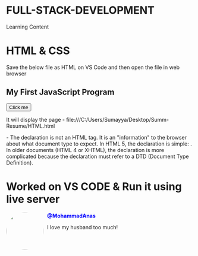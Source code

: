 # FULL-STACK-DEVELOPMENT
Learning Content

# HTML & CSS
Save the below file as HTML on VS Code and then open the file in web browser

<!DOCTYPE html>
<html>
<head>
 <title>My First JavaScript</title>
</head>
<body>
<h2>My First JavaScript Program</h2>
<button onclick=”displayMessage()”>Click
me
</button>
<p id=”demo”></p>
<script>
function displayMessage() {
 document.querySelector(“#demo”).
textContent = “Welcome to your first
JavaScript program.”;
}
</script>
</body>
</html>
</html>

It will display the page - file:///C:/Users/Sumayya/Desktop/Summ-Resume/HTML.html 


<!DOCTYPE html> - The declaration is not an HTML tag. It is an "information" to the browser about what document type to expect. In HTML 5, the declaration is simple: <!DOCTYPE html>. In older documents (HTML 4 or XHTML), the declaration is more complicated because the declaration must refer to a DTD (Document Type Definition).

# Worked on VS CODE & Run it using live server
<!DOCTYPE html>
<html>
    <head>
        <title>My first Webpage</title>
        <style>
            img {
                width: 100px;
                border-radius: 60px; 
            float: left; 
        margin-right: 10px;         }
        p.username {
            font-weight: bold;
            color: blue;
        }
        </style>
        <body>
            <img src="images/Anass.png">
            <p class="username">@MohammadAnas</p>
            <p>I love my husband too much!</p>
        </body>
    </head>
</html>

